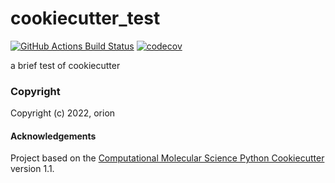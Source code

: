 cookiecutter_test
==============================
[//]: # (Badges)
[![GitHub Actions Build Status](https://github.com/REPLACE_WITH_OWNER_ACCOUNT/cookiecutter_test/workflows/CI/badge.svg)](https://github.com/REPLACE_WITH_OWNER_ACCOUNT/cookiecutter_test/actions?query=workflow%3ACI)
[![codecov](https://codecov.io/gh/REPLACE_WITH_OWNER_ACCOUNT/cookiecutter_test/branch/main/graph/badge.svg)](https://codecov.io/gh/REPLACE_WITH_OWNER_ACCOUNT/cookiecutter_test/branch/main)


a brief test of cookiecutter

### Copyright

Copyright (c) 2022, orion


#### Acknowledgements
 
Project based on the 
[Computational Molecular Science Python Cookiecutter](https://github.com/molssi/cookiecutter-cms) version 1.1.
